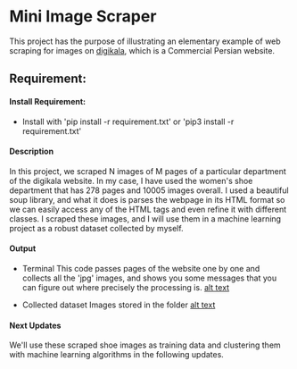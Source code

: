 # Mini Image Scraper
This project has the purpose of illustrating an elementary example of web scraping for images on [digikala](https://www.digikala.com), which is a Commercial Persian website.

## Requirement:
#### Install Requirement:
* Install with 'pip install -r requirement.txt' or 'pip3 install -r requirement.txt'

#### Description
In this project, we scraped N images of M pages of a particular department of the digikala website. In my case, I have used the women's shoe department that has 278 pages and 10005 images overall. I used a beautiful soup library, and what it does is parses the webpage in its HTML format so we can easily access any of the HTML tags and even refine it with different classes.
I scraped these images, and I will use them in a machine learning project as a robust dataset collected by myself.

#### Output

* Terminal
This code passes pages of the website one by one and collects all the 'jpg' images, and shows you some messages that you can figure out where precisely the processing is.
[alt text](https://github.com/mahsa-pam/Creating-Dataset-Out-of-Web-Scraped-Images/blob/main/screen%20shots/output.PNG)

* Collected dataset
Images stored in the folder 
[alt text](https://github.com/mahsa-pam/Creating-Dataset-Out-of-Web-Scraped-Images/blob/main/screen%20shots/shoes.PNG)

#### Next Updates
We'll use these scraped shoe images as training data and clustering them with machine learning algorithms in the following updates.